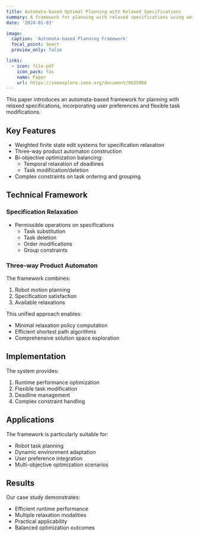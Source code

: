 ```yaml
---
title: Automata-based Optimal Planning with Relaxed Specifications
summary: A framework for planning with relaxed specifications using weighted finite state edit systems to capture user preferences and task modifications.
date: '2024-01-03'

image:
  caption: 'Automata-based Planning Framework'
  focal_point: Smart
  preview_only: false

links:
  - icon: file-pdf
    icon_pack: fas
    name: Paper
    url: https://ieeexplore.ieee.org/document/9635906
---
```


This paper introduces an automata-based framework for planning with relaxed specifications, incorporating user preferences and flexible task modifications.

## Key Features

- Weighted finite state edit systems for specification relaxation
- Three-way product automaton construction
- Bi-objective optimization balancing:
  - Temporal relaxation of deadlines
  - Task modification/deletion
- Complex constraints on task ordering and grouping

## Technical Framework

### Specification Relaxation
- Permissible operations on specifications
  - Task substitution
  - Task deletion
  - Order modifications
  - Group constraints

### Three-way Product Automaton
The framework combines:
1. Robot motion planning
2. Specification satisfaction
3. Available relaxations

This unified approach enables:
- Minimal relaxation policy computation
- Efficient shortest path algorithms
- Comprehensive solution space exploration

## Implementation

The system provides:
1. Runtime performance optimization
2. Flexible task modification
3. Deadline management
4. Complex constraint handling

## Applications

The framework is particularly suitable for:
- Robot task planning
- Dynamic environment adaptation
- User preference integration
- Multi-objective optimization scenarios

## Results

Our case study demonstrates:
- Efficient runtime performance
- Multiple relaxation modalities
- Practical applicability
- Balanced optimization outcomes